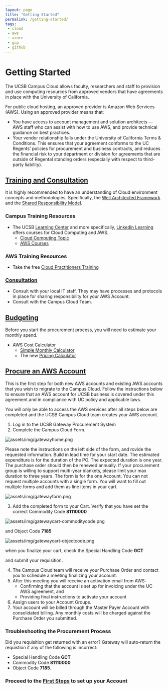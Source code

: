 ```yaml
---
layout: page
title: "Getting Started"
permalink: /getting-started/
tags:
 - cloud
 - aws
 - azure
 - gcp
 - github
---
```


# Getting Started

The UCSB Campus Cloud allows faculty, researchers and staff to provision and use computing resources from approved vendors that have agreements in place with the University of California.

For public cloud hosting, an approved provider is Amazon Web Services (AWS).
Using an approved provider means that:

  * You have access to account management and solution architects — AWS staff who can assist with how to use AWS, and provide technical guidance on best practices.
  * Your vendor relationship falls under the University of California Terms & Conditions. This ensures that your agreement conforms to the UC Regents’ policies for procurement and business contracts, and reduces the financial risk to your department or division for agreements that are outside of Regental standing orders (especially with respect to third-party liability).

## [Training and Consultation](#training)

It is highly recommended to have an understanding of Cloud environment concepts and methodologies. Specifically, the [Well Architected Framework](https://aws.amazon.com/architecture/well-architected/) and
the [Shared Responsibility Model](https://aws.amazon.com/compliance/shared-responsibility-model/).

### Campus Training Resources

 * The UCSB [Learning Center](https://www.learningcenter.ucsb.edu/) and more specifically, [Linkedin Learning](https://www.learningcenter.ucsb.edu/content/linkedin-learning) offers courses for Cloud Computing and AWS.
	* [Cloud Computing Topic](https://www.linkedin.com/learning/topics/cloud-computing-5)
	* [AWS Courses](https://www.linkedin.com/learning/search?keywords=aws)

### AWS Training Resources

 * Take the free [Cloud Practitioners Training](https://www.aws.training/Details/Curriculum?id=27076)

### [Consultation](#consult)

 * Consult with your local IT staff. They may have processes and protocols in place for sharing responsibility for your AWS Account.
 * Consult with the Campus Cloud Team.

## [Budgeting](#budgeting)

Before you start the procurement process, you will need to estimate your monthly spend.

 * AWS Cost Calculator
	* [Simple Monthly Calculator](https://calculator.s3.amazonaws.com/index.html)
	* The new [Pricing Calculator](https://calculator.aws/#/)

## [Procure an AWS Account](#procurement)

This is the first step for both new AWS accounts and existing AWS accounts that you wish to migrate to the Campus Cloud.
Follow the instructions below to ensure that an AWS account for UCSB business is covered under this agreement and in compliance with UC policy and applicable laws.

You will only be able to access the AWS services after all steps below are completed and the UCSB Campus Cloud team creates your AWS account.

  1. Log in to the UCSB Gateway Procurement System
  2. Complete the Campus Cloud Form.

  ![assets/img/gatewayhome.png]({{site.url}}assets/img/gatewayhome.png)

   Please note the instructions on the left side of the form, and rovide the requested information. Build in lead time for your start date. The estimated expenditure is for the duration of the PO.
   The expected duration is one year. The purchase order should then be renewed annually. If your procurement group is willing to support multi-year blankets, please limit your max duration to three years.
   The form is for the one Account. You can not request multiple accounts with a single form. You will want to fill out multiple forms and add them as line items in your cart.

  ![assets/img/gatewayform.png]({{site.url}}assets/img/gatewayform.png)

  3. Add the completed form to your Cart.
     Verify that you have set the correct Commodity Code **81110000**

  ![assets/img/gatewaycart-commoditycode.png]({{site.url}}assets/img/gatewaycart-commoditycode.png)

   and Object Code **7185**

  ![assets/img/gatewaycart-objectcode.png]({{site.url}}assets/img/gatewaycart-objectcode.png)	 

   when you finalize your cart, check the Special Handling Code **GCT**

   and submit your requisition.

  4. The Campus Cloud team will receive your Purchase Order and contact you to schedule a meeting finalizing your account.
  5. After this meeting you will receive an activation email from AWS:
     * Confirming that the account is set up for invoicing under the UC AWS agreement, and
     * Providing final instructions to activate your account
  6. Assign users to your Account Groups.
  7. Your account will be billed through the Master Payer Account with consolidated billing. Any monthly costs will be charged against the Purchase Order you submitted.

### Troubleshooting the Procurement Process

 Did you requisition get returned with an error? Gateway will auto-return the requistion if any of the following is incorrect:
  * Special Handling Code __GCT__
  * Commodity Code __81110000__
  * Object Code __7185__.

### Proceed to the [First Steps](({{site.url}}/docs/bestpractices/firststeps)) to set up your Account
